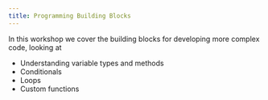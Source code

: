 ```yaml
---
title: Programming Building Blocks
--- 
```


In this workshop we cover the building blocks for developing more complex code, looking at

* Understanding variable types and methods
* Conditionals
* Loops
* Custom functions